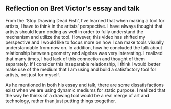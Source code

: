 ## Reflection on Bret Victor's essay and talk 

From the 'Stop Drawing Dead Fish', I've learned that when making a tool for artists, I have to think in the aritsts' perspective. I have always thought that artists should learn coding as well in order to fully understand the mechanism and utilize the tool. However, this video has shifted my perspective and I would like to focus more on how I can make tools visually understandable from now on. In addition, how he concluded the talk about relationship between geometry and algebra was very interesting. I realized that many times, I had lack of this connection and thought of them separately. If I consider this inseparable relationship, I think I would better make use of the medium that I am using and build a satisfactory tool for artists, not just for myself. 

As he mentioned in both his essay and talk, there are some dissatisfactions exist when we are using dynamic mediums for static purpose. I realized that the way he thinks of a drawing tool would be a real merge of art and technology, rather than just putting things toegether.     